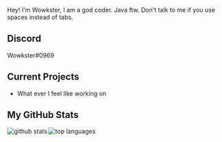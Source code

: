 Hey! I'm Wowkster, I am a god coder. Java ftw. Don't talk to me if you use spaces instead of tabs.

## Discord
Wowkster#0969

## Current Projects

* What ever I feel like working on

## My GitHub Stats

<a href="https://github.com/anuraghazra/github-readme-stats">  
  <img align="left" alt="github stats" src="https://github-readme-stats.vercel.app/api?username=wowkster&count_private=true&include_all_commits=true&show_icons=true&theme=algolia" />
  <img align="left" alt="top languages" src="" />
</a>  
